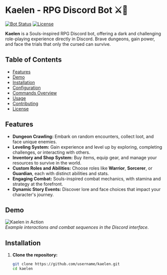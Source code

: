 # Kaelen - RPG Discord Bot ⚔️🖤
[![Bot Status](https://img.shields.io/badge/Status-Online-brightgreen)]()
[![License](https://img.shields.io/github/license/username/kaelen)](LICENSE)

**Kaelen** is a Souls-inspired RPG Discord bot, offering a dark and challenging role-playing experience directly in Discord. Brave dungeons, gain power, and face the trials that only the cursed can survive.

## Table of Contents
- [Features](#features)
- [Demo](#demo)
- [Installation](#installation)
- [Configuration](#configuration)
- [Commands Overview](#commands-overview)
- [Usage](#usage)
- [Contributing](#contributing)
- [License](#license)

## Features
- **Dungeon Crawling:** Embark on random encounters, collect loot, and face unique enemies.
- **Leveling System:** Gain experience and level up by exploring, completing challenges, or interacting with others.
- **Inventory and Shop System:** Buy items, equip gear, and manage your resources to survive in the world.
- **Custom Roles and Abilities:** Choose roles like **Warrior**, **Sorcerer**, or **Guardian**, each with distinct abilities and stats.
- **Engaging Combat:** Souls-inspired combat mechanics, with stamina and strategy at the forefront.
- **Dynamic Story Events:** Discover lore and face choices that impact your character's journey.

## Demo
![Kaelen in Action](screenshot.png)  
_Example interactions and combat sequences in the Discord interface._

## Installation
1. **Clone the repository:**
   ```bash
   git clone https://github.com/username/kaelen.git
   cd kaelen
